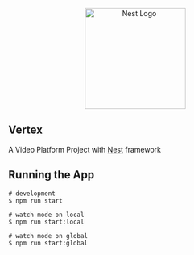<p align="center">
  <a href="http://nestjs.com/" target="blank"><img src="https://nestjs.com/img/logo-small.svg" width="200" alt="Nest Logo" /></a>
</p>

## Vertex

A Video Platform Project with [Nest](https://github.com/nestjs/nest) framework

## Running the App

```
# development
$ npm run start

# watch mode on local
$ npm run start:local

# watch mode on global
$ npm run start:global
```
